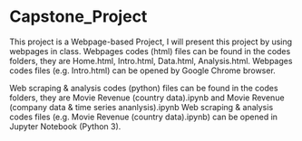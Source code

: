 # Capstone_Project
This project is a Webpage-based Project, I will present this project by using webpages in class.
Webpages codes (html) files can be found in the codes folders, they are Home.html, Intro.html, Data.html, Analysis.html.
Webpages codes files (e.g. Intro.html) can be opened by Google Chrome browser.

Web scraping & analysis codes (python) files can be found in the codes folders, they are Movie Revenue (country data).ipynb and Movie Revenue (company data & time series ananlysis).ipynb
Web scraping & analysis codes files (e.g. Movie Revenue (country data).ipynb) can be opened in Jupyter Notebook (Python 3).
